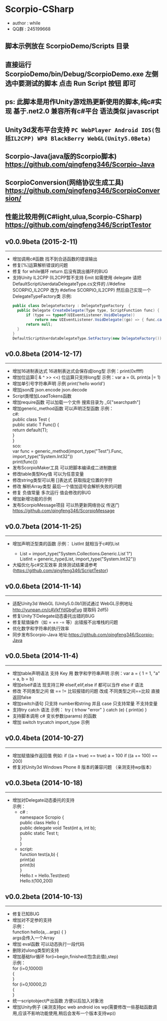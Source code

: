 # Scorpio-CSharp #
* author : while
* QQ群 : 245199668

## 脚本示例放在 ScorpioDemo/Scripts 目录
## 直接运行 ScorpioDemo/bin/Debug/ScorpioDemo.exe  左侧选中要测试的脚本 点击 Run Script 按钮 即可
## ps: 此脚本是用作Unity游戏热更新使用的脚本,纯c#实现 基于.net2.0 兼容所有c#平台 语法类似 javascript 
## Unity3d发布平台支持 `PC WebPlayer Android IOS(包括IL2CPP) WP8 BlackBerry WebGL(Unity5.0Beta)`
## Scorpio-Java(java版的Scorpio脚本) https://github.com/qingfeng346/Scorpio-Java
## ScorpioConversion(网络协议生成工具) https://github.com/qingfeng346/ScorpioConversion/
## 性能比较用例(C#light,ulua,Scorpio-CSharp) https://github.com/qingfeng346/ScriptTestor

## v0.0.9beta (2015-2-11) ##
-----------
* 增加调用c#函数 找不到合适函数的错误输出
* 修复[%]运算解析错误的问题
* 修复 for while循环 return 后没有跳出循环的BUG
* 支持Unity IL2CPP (IL2CPP暂不支持 Emit 如需使用 delegate 请把DefaultScriptUserdataDelegateType.cs文件的 //#define SCORPIO_IL2CPP 改为 #define SCORPIO_IL2CPP) 然后自己实现一个DelegateTypeFactory类  示例:  
  ```C#
  public class DelegateFactory : DelegateTypeFactory  {
    public Delegate CreateDelegate(Type type, ScriptFunction func) {  
        if (type == typeof(UIEventListener.VoidDelegate))  
            return new UIEventListener.VoidDelegate((go) => { func.call(go); });  
        return null;  
    }  
  }  
  DefaultScriptUserdataDelegateType.SetFactory(new DelegateFactory());  
  ```

## v0.0.8beta (2014-12-17) ##
-----------
* 增加16进制表达式 16进制表达式会保存成long型 示例：print(0xffff)
* 增加位运算(| & ^ >> <<) 位运算只支持long型  示例：var a = 0L print(a |= 1)
* 增加单引号字符串声明 示例 print('hello world')
* 增加json库 json.encode  json.decode
* Script类增加LoadTokens函数
* 增加require函数 可以加载一个文件 搜索目录为 _G["searchpath"]
* 增加generic_method函数 可以声明泛型函数 示例：  
    c#:  
    public class Test {  
        public static T Func<T>() {  
            return default(T);  
        }  
    }  
    sco:  
    var func = generic_method(import_type("Test").Func, import_type("System.Int32"))  
    print(func())  
* 发布ScorpioMaker工具 可以把脚本编译成二进制数据
* 修改table类型Key值 可以为任意变量
* 修改string类型可以用 []表达式 获取指定位置的字符
* 修改 解析Array类型 最后一个值加逗号会解析失败的问题
* 修复 负值常量 多次运行 值会修改的BUG
* 增加新增功能的示例
* 发布ScorpioMessage项目 可以热更新网络协议 传送门 https://github.com/qingfeng346/ScorpioMessage


## v0.0.7beta (2014-11-25) ##
-----------
* 增加声明泛型类的函数 示例： ListInt 就相当于c#的List<int>
    * List = import_type("System.Collections.Generic.List`1")  
      ListInt = generic_type(List, import_type("System.Int32"))   
* 大幅优化与c#交互效率 具体测试结果请参考 (https://github.com/qingfeng346/ScriptTestor)

## v0.0.6beta (2014-11-14) ##
-----------
* 适配Unity3d WebGL (Unity5.0.0b1测试通过 WebGL示例地址 http://yunpan.cn/cAVkfYdGbgFug  提取码 2df5)
* 修复Unity下Delegate动态委托出错的BUG
* 修复赋值操作（如 = += -= 等）出错报不出堆栈的问题
* 优化数字和字符串的执行效率
* 同步发布Scorpio-Java 地址:https://github.com/qingfeng346/Scorpio-Java


## v0.0.5beta (2014-11-4) ##
-----------
* 增加table声明语法  支持 Key 用 数字和字符串声明 示例：var a = { 1 = 1, "a" = a, b = b}
* 增加elseif语法 现支持三种 elseif,elif,else if 都可以当作 else if 语法
* 修改 不同类型之间 做 ==  != 比较报错的问题  改成  不同类型之间==比较 直接返回false
* 增加switch语句 只支持 number和string 并且 case 只支持常量 不支持变量
* 支持try catch 语法 示例： try { trhow "error" } catch (e) { print(e) }
* 支持脚本调用 c# 变长参数(params) 的函数
* 增加 switch trycatch import_type 示例


## v0.0.4beta (2014-10-27) ##
-----------
* 增加赋值操作返回值  例如: if ((a = true) == true)        a = 100   if ((a += 100) == 200)
* 修复对Unity3d Windows Phone 8 版本的兼容问题  （亲测支持wp版本）

## v0.0.3beta (2014-10-18) ##
-----------
* 增加对Delegate动态委托的支持  
        示例：  
    * c# :  
        namespace Scropio {  
            public class Hello {  
                public delegate void Test(int a, int b);  
                public static Test t;  
            }  
        }  
    * script:  
        function test(a,b) {   
            print(a)  
            print(b)  
        }  
        Hello.t = Hello.Test(test)  
        Hello.t(100,200)
        
## v0.0.2beta (2014-10-13) ##
-----------
* 修复已知BUG
* 增加对不定参的支持  
    示例：  
        function hello(a,...args) { }    
    args会传入一个Array
* 增加 eval函数 可以动态执行一段代码
* 删除对ulong类型的支持
* 增加基础for循环 for(i=begin,finished(包含此值),step)  
    示例：  
        for (i=0,10000)  
        {  
        }  
        for (i=0,10000,2)  
        {  
        }
* 统一scriptobject产出函数 方便以后加入对象池
* 增加Unity例子 (亲测支持pc web android ios wp(需要修改一些基础函数调用,应该不影响功能使用,稍后会发布一个版本支持wp))